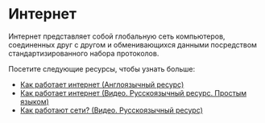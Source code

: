 # Интернет

Интернет представляет собой глобальную сеть компьютеров, соединенных друг с другом и обменивающихся данными посредством стандартизированного набора протоколов.

Посетите следующие ресурсы, чтобы узнать больше:

* [Как работает интернет (Англоязычный ресурс)](https://cs.fyi/guide/how-does-internet-work)
* [Как работает интернет (Видео. Русскоязычный ресурс. Простым языком)](https://www.youtube.com/watch?v=xnx2JDSV87Y\&ab\_channel=%D0%90%D0%BB%D0%B5%D0%BA%D1%81%D0%B0%D0%BD%D0%B4%D1%80%D0%91%D1%83%D1%80%D1%82%D0%BE%D0%B2%D0%BE%D0%B9)
* [Как работают сети? (Видео. Русскоязычный ресурс)](https://www.youtube.com/watch?v=k\_0BAtyaDio\&ab\_channel=Winderton)
